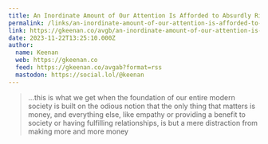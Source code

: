 ```yaml
---
title: An Inordinate Amount of Our Attention Is Afforded to Absurdly Rich Children
permalink: /links/an-inordinate-amount-of-our-attention-is-afforded-to-absurdly-rich-children/index.html
link: https://gkeenan.co/avgb/an-inordinate-amount-of-our-attention-is-afforded-to-absurdly-rich-children
date: 2023-11-22T13:25:10.000Z
author:
  name: Keenan
  web: https://gkeenan.co
  feed: https://gkeenan.co/avgab?format=rss
  mastodon: https://social.lol/@keenan
---
```


> ...this is what we get when the foundation of our entire modern society is built on the odious notion that the only thing that matters is money, and everything else, like empathy or providing a benefit to society or having fulfilling relationships, is but a mere distraction from making more and more money

